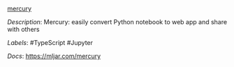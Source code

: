 [mercury](https://github.com/mljar/mercury)

*Description*: Mercury: easily convert Python notebook to web app and share with others

*Labels*: #TypeScript #Jupyter

*Docs*: https://mljar.com/mercury
